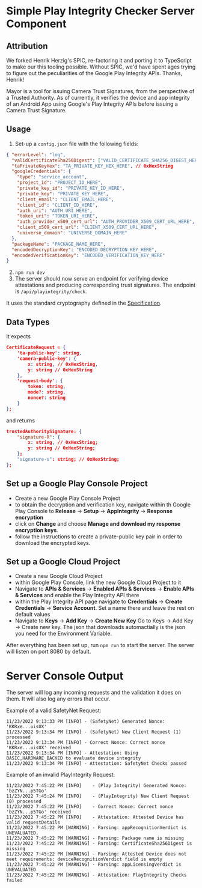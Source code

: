 # Simple Play Integrity Checker Server Component

## Attribution

We forked Henrik Herzig's SPIC, re-factoring it and porting it to TypeScript to make our this tooling possible. Without SPIC, we'd have spent ages trying to figure out the peculiarities of the Google Play Integrity APIs. Thanks, Henrik!


Mayor is a tool for issuing Camera Trust Signatures, from the perspective of a Trusted Authority. As of currently, it verifies the device and app integrity of an Android App using Google's Play Integrity APIs before issuing a Camera Trust Signature.

## Usage

1. Set-up a `config.json` file with the following fields:

```json
{ "errorLevel": "log",
  "validCertificateSha256Digest": ["VALID_CERTIFICATE_SHA256_DIGEST_HERE"],
  "taPrivateKeyHex": "TA_PRIVATE_KEY_HEX_HERE", // 0xHexString
  "googleCredentials": {
    "type": "service_account",
    "project_id": "PROJECT_ID_HERE",
    "private_key_id": "PRIVATE_KEY_ID_HERE",
    "private_key": "PRIVATE_KEY_HERE",
    "client_email": "CLIENT_EMAIL_HERE",
    "client_id": "CLIENT_ID_HERE",
    "auth_uri": "AUTH_URI_HERE",
    "token_uri": "TOKEN_URI_HERE",
    "auth_provider_x509_cert_url": "AUTH_PROVIDER_X509_CERT_URL_HERE",
    "client_x509_cert_url": "CLIENT_X509_CERT_URL_HERE",
    "universe_domain": "UNIVERSE_DOMAIN_HERE"
  },
  "packageName": "PACKAGE_NAME_HERE",
  "encodedDecryptionKey": "ENCODED_DECRYPTION_KEY_HERE",
  "encodedVerificationKey": "ENCODED_VERIFICATION_KEY_HERE"
}
```
2. `npm run dev`
3. The server should now serve an endpoint for verifying device attestations and producing corresponding trust signatures. The endpoint is `/api/playintegrity/check`.

It uses the standard cryptography defined in the [Specification](../../Specification/Specification.md).

## Data Types

It expects 

```JSON
CertificateRequest = {
    'ta-public-key': string,
    'camera-public-key': {
        x: string, // 0xHexString,
        y: string // 0xHexString
    },
    'request-body': {
        token: string,
        mode?: string,
        nonce?: string
    }
};
```

and returns 

```JSON
trustedAuthoritySignature: {
    "signature-R": {
        x: string, // 0xHexString;
        y: string // 0xHexString;
    };
    "signature-s": string; // 0xHexString;
};
```

## Set up a Google Play Console Project
- Create a new Google Play Console Project
- to obtain the decryption and verification key, navigate within th Google Play Console to **Release** -> **Setup** -> **AppIntegrity** -> **Response encryption**
- click on **Change** and choose **Manage and download my response encryption keys**.
- follow the instructions to create a private-public key pair in order to download the encrypted keys.

## Set up a Google Cloud Project
- Create a new Google Cloud Project
- within Google Play Console, link the new Google Cloud Project to it
- Navigate to **APIs & Services** -> **Enabled APIs & Services** -> **Enable APIs & Services** and enable the Play Integrity API there
- within the Play Integrity API page navigate to **Credentials** -> **Create Credentials** -> **Service Account**. Set a name there and leave the rest on default values
- Navigate to **Keys** -> **Add Key** -> **Create New Key**
Go to Keys -> Add Key -> Create new key. The json that downloads automactially is the json you need for the Environment Variable.

After everything has been set up, run `npm run` to start the server. The server will listen on port 8080 by default.

# Server Console Output
The server will log any incoming requests and the validation it does on them. It will also log any errors that occur.

Example of a valid SafetyNet Request:
```
11/23/2022 9:13:33 PM [INFO] - (SafetyNet) Generated Nonce: 'KKRxe...uisUX'
11/23/2022 9:13:34 PM [INFO] - (SafetyNet) New Client Request (1) processed
11/23/2022 9:13:34 PM [INFO] - Correct Nonce: Correct nonce 'KKRxe...uisUX' received
11/23/2022 9:13:34 PM [INFO] - Attestation: Using BASIC,HARDWARE_BACKED to evaluate device integrity
11/23/2022 9:13:34 PM [INFO] - Attestation: SafetyNet Checks passed
```

Example of an invalid PlayIntegrity Request:
```
11/23/2022 7:45:22 PM [INFO]    - (Play Integrity) Generated Nonce: 'bzZYN...p5TGo'
11/23/2022 7:45:24 PM [INFO]    - (PlayIntegrity) New Client Request (0) processed
11/23/2022 7:45:22 PM [INFO]    - Correct Nonce: Correct nonce 'bzZYN...p5TGo' received
11/23/2022 7:45:22 PM [INFO]    - Attestation: Attested Device has valid requestDetails
11/23/2022 7:45:22 PM [WARNING] - Parsing: appRecognitionVerdict is UNEVALUATED.
11/23/2022 7:45:22 PM [WARNING] - Parsing: Package name is missing
11/23/2022 7:45:22 PM [WARNING] - Parsing: CertificateSha256Digest is missing
11/23/2022 7:45:22 PM [WARNING] - Parsing: Attested Device does not meet requirements: deviceRecognitionVerdict field is empty
11/23/2022 7:45:22 PM [WARNING] - Parsing: appLicensingVerdict is UNEVALUATED
11/23/2022 7:45:22 PM [WARNING] - Attestation: PlayIntegrity Checks failed
```
